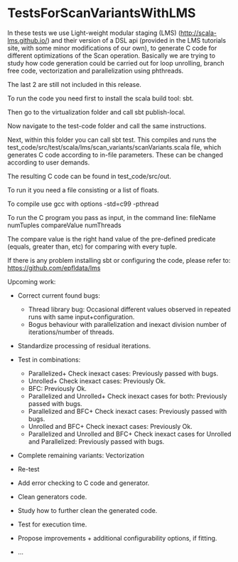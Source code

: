 # TestsForScanVariantsWithLMS

In these tests we use Light-weight modular staging (LMS) (http://scala-lms.github.io/) and their version of a DSL api (provided in the LMS tutorials site, with some minor modifications of our own), to generate C code for different optimizations of the Scan operation. Basically we are trying to study how code generation could be carried out for loop unrolling, branch free code, vectorization and parallelization using phthreads.

The last 2 are still not included in this release.

To run the code you need first to install the scala build tool: sbt.

Then go to the virtualization folder and call sbt publish-local. 

Now navigate to the test-code folder and call the same instructions. 

Next, within this folder you can call sbt test. This compiles and runs the test_code/src/test/scala/lms/scan_variants/scanVariants.scala file, which generates C code according to in-file parameters. These can be changed according to user demands.

The resulting C code can be found in test_code/src/out.

To run it you need a file consisting or a list of floats.

To compile use gcc with options -std=c99 -pthread

To run the C program you pass as input, in the command line: fileName numTuples compareValue numThreads

The compare value is the right hand value of the pre-defined predicate (equals, greater than, etc) for comparing with every tuple.

If there is any problem installing sbt or configuring the code, please refer to: https://github.com/epfldata/lms

Upcoming work:
- Correct current found bugs:
  - Thread library bug: Occasional different values observed in repeated runs with same input+configuration.
  - Bogus behaviour with parallelization and inexact division number of iterations/number of threads.
- Standardize processing of residual iterations.

- Test in combinations: 
  - Parallelized+ Check inexact cases: Previously passed with bugs.
  - Unrolled+ Check inexact cases: Previously Ok.
  - BFC: Previously Ok.
  - Parallelized and Unrolled+ Check inexact cases for both: Previously passed with bugs.
  - Parallelized and BFC+ Check inexact cases: Previously passed with bugs.
  - Unrolled and BFC+ Check inexact cases: Previously Ok.
  - Parallelized and Unrolled and BFC+ Check inexact cases for Unrolled and Parallelized: Previously passed with bugs.

- Complete remaining variants: Vectorization
- Re-test
- Add error checking to C code and generator.
- Clean generators code.
- Study how to further clean the generated code.
- Test for execution time.
- Propose improvements + additional configurability options, if fitting. 
- ...
